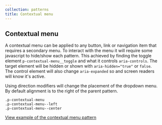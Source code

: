 ```yaml
---
collection: patterns
title: Contextual menu
---
```


## Contextual menu

A contextual menu can be applied to any button, link or navigation item that requires a secondary menu. To interact with the menu it will require some javascript to hide/show each pattern. This achieved by finding the toggle element `p-contextual-menu__toggle` and what it controls `aria-controls`. The target element will be hidden or shown with `aria-hidden="true"` or `false`. The control element will also change `aria-expanded` so and screen readers will know it's active.

Using direction modifiers will change the placement of the dropdown menu. By default alignment is to the right of the parent pattern.

```
.p-contextual-menu
.p-contextual-menu--left
.p-contextual-menu--center
```

<a href="https://vanilla-framework.github.io/vanilla-framework/examples/patterns/contextual-menu/"
  class="js-example">
  View example of the contextual menu pattern
</a>
